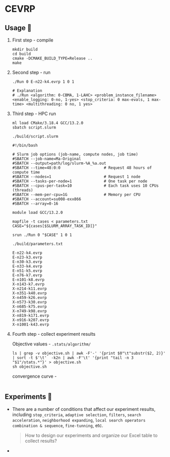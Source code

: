 # CEVRP

## Usage :dog:

1. First step - compile

   ```shell
   mkdir build
   cd build
   cmake -DCMAKE_BUILD_TYPE=Release ..
   make
   ```

2. Second step - run

   ```shell
   ./Run 0 E-n22-k4.evrp 1 0 1
   
   # Explanation
   # ./Run <algorithm: 0-CBMA, 1-LAHC> <problem_instance_filename> <enable_logging: 0-no, 1-yes> <stop_criteria: 0 max-evals, 1 max-time> <multithreading: 0 no, 1 yes> 
   ```

3. Third step - HPC run 

   ```shell
   ml load CMake/3.18.4 GCC/13.2.0
   sbatch script.slurm 
   ```

   `./build/script.slurm`

   ```shell
   #!/bin/bash
   
   # Slurm job options (job-name, compute nodes, job time)
   #SBATCH --job-name=Ma-Original
   #SBATCH --output=path/log/slurm-%A_%a.out
   #SBATCH --time=48:0:0                   # Request 48 hours of compute time
   #SBATCH --nodes=1                       # Request 1 node
   #SBATCH --tasks-per-node=1              # One task per node
   #SBATCH --cpus-per-task=10              # Each task uses 10 CPUs (threads)
   #SBATCH --mem-per-cpu=1G                # Memory per CPU
   #SBATCH --account=su008-exx866
   #SBATCH --array=0-16
   
   module load GCC/13.2.0
   
   mapfile -t cases < parameters.txt
   CASE="${cases[$SLURM_ARRAY_TASK_ID]}"
   
   srun ./Run 0 "$CASE" 1 0 1 
   ```

   `./build/parameters.txt`

   ```shell
   E-n22-k4.evrp
   E-n23-k3.evrp
   E-n30-k3.evrp
   E-n33-k4.evrp
   E-n51-k5.evrp
   E-n76-k7.evrp
   E-n101-k8.evrp
   X-n143-k7.evrp
   X-n214-k11.evrp
   X-n351-k40.evrp
   X-n459-k26.evrp
   X-n573-k30.evrp
   X-n685-k75.evrp
   X-n749-k98.evrp
   X-n819-k171.evrp
   X-n916-k207.evrp
   X-n1001-k43.evrp
   ```

4. Fourth step - collect experiment results

   Objective values - `.stats/algorithm/`

   ```shell
   ls | grep -v objective.sh | awk -F'-' '{print $0"\t"substr($2, 2)}' | sort -t $'\t'  -k2n | awk -F'\t' '{print "tail -n 3 "$1"/stats.*"}' > objective.sh
   sh objective.sh
   ```

   convergence curve - 

   ```shell
   
   ```

## Experiments :deer:

- There are a number of conditions that affect our experiment results, including `stop_criteria`, `adaptive selection`, `filters`, `search acceleration`, `neighborhood expanding`, `local search operators combination & sequence`, `fine-tunning`, etc. 

  > How to design our experiments and organize our Excel table to collect results?

- 
